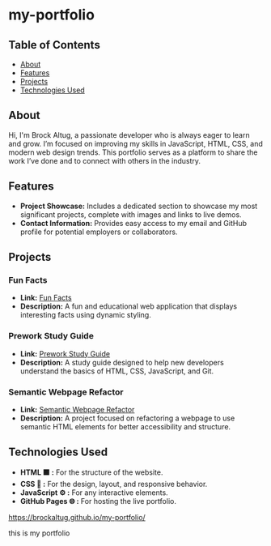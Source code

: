 # my-portfolio

## Table of Contents

- [About](#about)
- [Features](#features)
- [Projects](#projects)
- [Technologies Used](#technologies-used)

## About

Hi, I'm Brock Altug, a passionate developer who is always eager to learn and grow. I’m focused on improving my skills in JavaScript, HTML, CSS, and modern web design trends. This portfolio serves as a platform to share the work I’ve done and to connect with others in the industry.

## Features

- **Project Showcase:** Includes a dedicated section to showcase my most significant projects, complete with images and links to live demos.
- **Contact Information:** Provides easy access to my email and GitHub profile for potential employers or collaborators.

## Projects

### Fun Facts

- **Link:** [Fun Facts](https://brockaltug.github.io/stu-css-units-font/)
- **Description:** A fun and educational web application that displays interesting facts using dynamic styling.

### Prework Study Guide

- **Link:** [Prework Study Guide](https://brockaltug.github.io/prework-study-guide/)
- **Description:** A study guide designed to help new developers understand the basics of HTML, CSS, JavaScript, and Git.

### Semantic Webpage Refactor

- **Link:** [Semantic Webpage Refactor](https://brockaltug.github.io/semantic-webpage-refactor/)
- **Description:** A project focused on refactoring a webpage to use semantic HTML elements for better accessibility and structure.

## Technologies Used

- **HTML 🟧 :** For the structure of the website.
- **CSS 🎨 :** For the design, layout, and responsive behavior.
- **JavaScript ⚙️ :** For any interactive elements.
- **GitHub Pages 🌐 :** For hosting the live portfolio.

https://brockaltug.github.io/my-portfolio/

this is my portfolio
